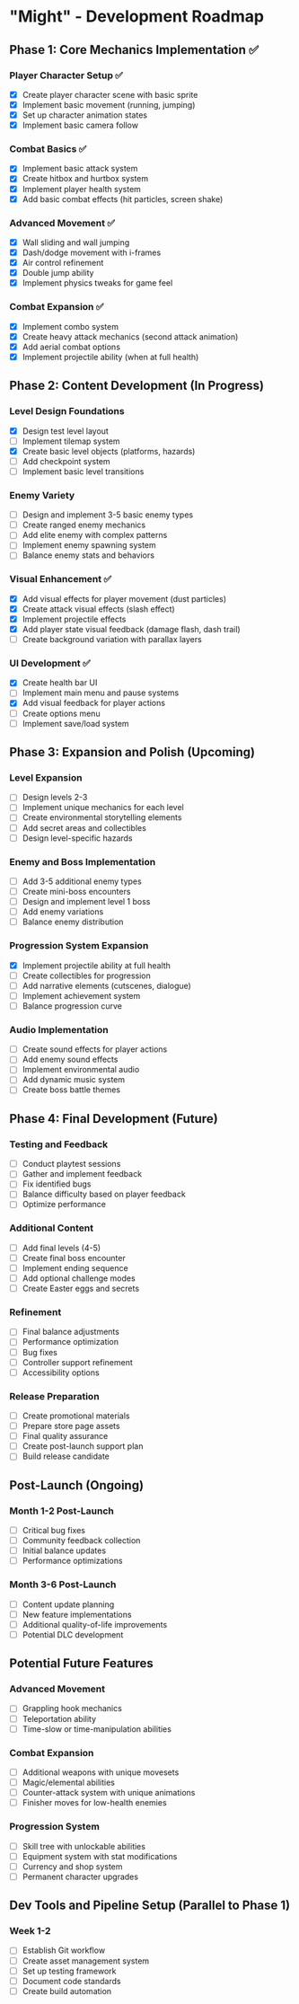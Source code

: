 # "Might" - Development Roadmap

## Phase 1: Core Mechanics Implementation ✅

### Player Character Setup ✅
- [x] Create player character scene with basic sprite
- [x] Implement basic movement (running, jumping)
- [x] Set up character animation states
- [x] Implement basic camera follow

### Combat Basics ✅
- [x] Implement basic attack system
- [x] Create hitbox and hurtbox system
- [x] Implement player health system
- [x] Add basic combat effects (hit particles, screen shake)

### Advanced Movement ✅
- [x] Wall sliding and wall jumping
- [x] Dash/dodge movement with i-frames
- [x] Air control refinement
- [x] Double jump ability
- [x] Implement physics tweaks for game feel

### Combat Expansion ✅
- [x] Implement combo system
- [x] Create heavy attack mechanics (second attack animation)
- [x] Add aerial combat options
- [x] Implement projectile ability (when at full health)

## Phase 2: Content Development (In Progress)

### Level Design Foundations
- [x] Design test level layout
- [ ] Implement tilemap system
- [x] Create basic level objects (platforms, hazards)
- [ ] Add checkpoint system
- [ ] Implement basic level transitions

### Enemy Variety
- [ ] Design and implement 3-5 basic enemy types
- [ ] Create ranged enemy mechanics
- [ ] Add elite enemy with complex patterns
- [ ] Implement enemy spawning system
- [ ] Balance enemy stats and behaviors

### Visual Enhancement ✅
- [x] Add visual effects for player movement (dust particles)
- [x] Create attack visual effects (slash effect)
- [x] Implement projectile effects
- [x] Add player state visual feedback (damage flash, dash trail)
- [ ] Create background variation with parallax layers

### UI Development ✅
- [x] Create health bar UI
- [ ] Implement main menu and pause systems
- [x] Add visual feedback for player actions
- [ ] Create options menu
- [ ] Implement save/load system

## Phase 3: Expansion and Polish (Upcoming)

### Level Expansion
- [ ] Design levels 2-3
- [ ] Implement unique mechanics for each level
- [ ] Create environmental storytelling elements
- [ ] Add secret areas and collectibles
- [ ] Design level-specific hazards

### Enemy and Boss Implementation
- [ ] Add 3-5 additional enemy types
- [ ] Create mini-boss encounters
- [ ] Design and implement level 1 boss
- [ ] Add enemy variations
- [ ] Balance enemy distribution

### Progression System Expansion
- [x] Implement projectile ability at full health
- [ ] Create collectibles for progression
- [ ] Add narrative elements (cutscenes, dialogue)
- [ ] Implement achievement system
- [ ] Balance progression curve

### Audio Implementation
- [ ] Create sound effects for player actions
- [ ] Add enemy sound effects
- [ ] Implement environmental audio
- [ ] Add dynamic music system
- [ ] Create boss battle themes

## Phase 4: Final Development (Future)

### Testing and Feedback
- [ ] Conduct playtest sessions
- [ ] Gather and implement feedback
- [ ] Fix identified bugs
- [ ] Balance difficulty based on player feedback
- [ ] Optimize performance

### Additional Content
- [ ] Add final levels (4-5)
- [ ] Create final boss encounter
- [ ] Implement ending sequence
- [ ] Add optional challenge modes
- [ ] Create Easter eggs and secrets

### Refinement
- [ ] Final balance adjustments
- [ ] Performance optimization
- [ ] Bug fixes
- [ ] Controller support refinement
- [ ] Accessibility options

### Release Preparation
- [ ] Create promotional materials
- [ ] Prepare store page assets
- [ ] Final quality assurance
- [ ] Create post-launch support plan
- [ ] Build release candidate

## Post-Launch (Ongoing)

### Month 1-2 Post-Launch
- [ ] Critical bug fixes
- [ ] Community feedback collection
- [ ] Initial balance updates
- [ ] Performance optimizations

### Month 3-6 Post-Launch
- [ ] Content update planning
- [ ] New feature implementations
- [ ] Additional quality-of-life improvements
- [ ] Potential DLC development

## Potential Future Features

### Advanced Movement
- [ ] Grappling hook mechanics
- [ ] Teleportation ability
- [ ] Time-slow or time-manipulation abilities

### Combat Expansion
- [ ] Additional weapons with unique movesets
- [ ] Magic/elemental abilities
- [ ] Counter-attack system with unique animations
- [ ] Finisher moves for low-health enemies

### Progression System
- [ ] Skill tree with unlockable abilities
- [ ] Equipment system with stat modifications
- [ ] Currency and shop system
- [ ] Permanent character upgrades

## Dev Tools and Pipeline Setup (Parallel to Phase 1)

### Week 1-2
- [ ] Establish Git workflow
- [ ] Create asset management system
- [ ] Set up testing framework
- [ ] Document code standards
- [ ] Create build automation 